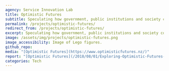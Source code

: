 ```yaml
---
agency: Service Innovation Lab
title: Optimistic Futures
subtitle: Speculating how government, public institutions and society could be resilient and prosperous in the future.
permalink: /projects/optimistic-futures/
redirect_from: /projects/optimistic-futures/
excerpt: Speculating how government, public institutions and society could be resilient and prosperous in the future.
image: /assets/img/projects/optimistic-futures.png
image_accessibility: Image of Lego figures.
github_repo:
media: "[Optimistic Futures](https://www.optimisticfutures.nz/)"
report: "[Optimistic Futures](/2018/08/01/Exploring-Optimistic-Futures-Workshop/)"
categories: Tech
---
```

